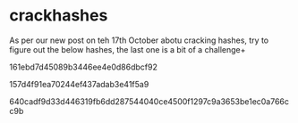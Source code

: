 # crackhashes

As per our new post on teh 17th October abotu cracking hashes, try to figure out the below hashes, the last one is a bit of a challenge+

161ebd7d45089b3446ee4e0d86dbcf92

157d4f91ea70244ef437adab3e41f5a9

640cadf9d33d446319fb6dd287544040ce4500f1297c9a3653be1ec0a766cc9b
